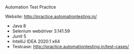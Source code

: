Automation Test Practice

Website: http://practice.automationtesting.in/

- Java 8
- Selenium webdriver 3.141.59
- Junit 5
- IntelliJ IDEA 2020.1 x64
- Testcase: http://practice.automationtesting.in/test-cases/